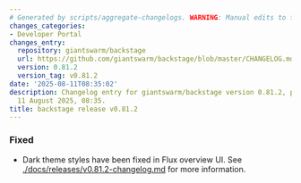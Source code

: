 ```yaml
---
# Generated by scripts/aggregate-changelogs. WARNING: Manual edits to this files will be overwritten.
changes_categories:
- Developer Portal
changes_entry:
  repository: giantswarm/backstage
  url: https://github.com/giantswarm/backstage/blob/master/CHANGELOG.md#0812---2025-08-11
  version: 0.81.2
  version_tag: v0.81.2
date: '2025-08-11T08:35:02'
description: Changelog entry for giantswarm/backstage version 0.81.2, published on
  11 August 2025, 08:35.
title: backstage release v0.81.2
---
```


### Fixed
- Dark theme styles have been fixed in Flux overview UI.
See [./docs/releases/v0.81.2-changelog.md](./docs/releases/v0.81.2-changelog.md) for more information.
